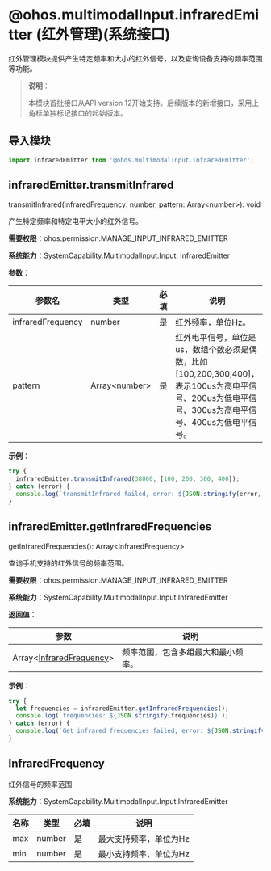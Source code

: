 # @ohos.multimodalInput.infraredEmitter (红外管理)(系统接口)

红外管理模块提供产生特定频率和大小的红外信号，以及查询设备支持的频率范围等功能。

> **说明**：
>
> 本模块首批接口从API version 12开始支持。后续版本的新增接口，采用上角标单独标记接口的起始版本。

## 导入模块

```js
import infraredEmitter from '@ohos.multimodalInput.infraredEmitter';
```

## infraredEmitter.transmitInfrared 

transmitInfrared(infraredFrequency: number, pattern: Array&lt;number&gt;): void

产生特定频率和特定电平大小的红外信号。

**需要权限**：ohos.permission.MANAGE_INPUT_INFRARED_EMITTER

**系统能力**：SystemCapability.MultimodalInput.Input. InfraredEmitter

**参数**：

| 参数名       | 类型                        | 必填   | 说明                                       |
| -------- | ------------------------- | ---- | ---------------------------------------- |
| infraredFrequency | number             | 是    | 红外频率，单位Hz。 |
| pattern | Array&lt;number&gt; | 是    | 红外电平信号，单位是us，数组个数必须是偶数，比如[100,200,300,400]，表示100us为高电平信号、200us为低电平信号、300us为高电平信号、400us为低电平信号。 |

**示例**：

```js
try {
  infraredEmitter.transmitInfrared(38000, [100, 200, 300, 400]);
} catch (error) {
  console.log(`transmitInfrared failed, error: ${JSON.stringify(error, [`code`, `message`])}`);
}
```

## infraredEmitter.getInfraredFrequencies

getInfraredFrequencies(): Array&lt;InfraredFrequency&gt;

查询手机支持的红外信号的频率范围。

**需要权限**：ohos.permission.MANAGE_INPUT_INFRARED_EMITTER

**系统能力**：SystemCapability.MultimodalInput.Input.InfraredEmitter

**返回值**：

| 参数                  | 说明                  |
| ------------------- | ------------------- |
| Array&lt;[InfraredFrequency](#infraredfrequency)&gt; | 频率范围，包含多组最大和最小频率。 |

**示例**：

```js
try {
  let frequencies = infraredEmitter.getInfraredFrequencies();
  console.log(`frequencies: ${JSON.stringify(frequencies)}`);
} catch (error) {
  console.log(`Get infrared frequencies failed, error: ${JSON.stringify(error, [`code`, `message`])}`);
}
```

##  InfraredFrequency

红外信号的频率范围

**系统能力**：SystemCapability.MultimodalInput.Input.InfraredEmitter

| 名称                               | 类型 | 必填   | 说明  |
| -------------------------------- | ---- | ------ | ------ |
| max                       | number | 是 | 最大支持频率，单位为Hz |
| min                          | number | 是  | 最小支持频率，单位为Hz |
